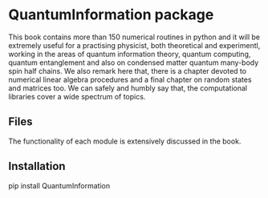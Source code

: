 # QuantumInformation package
This book contains more than 150 numerical routines in python and it will be extremely useful for a practising physicist, both theoretical and experimentl, working in the areas of quantum information theory, quantum computing, quantum entanglement and also on condensed matter quantum many-body spin half chains. We also remark here that, there is a chapter devoted to numerical linear algebra procedures and a final chapter on random states and matrices too. We can safely and humbly say that, the computational libraries cover a wide spectrum of topics.

## Files

The functionality of each module is extensively discussed in the book.

## Installation

pip install QuantumInformation

